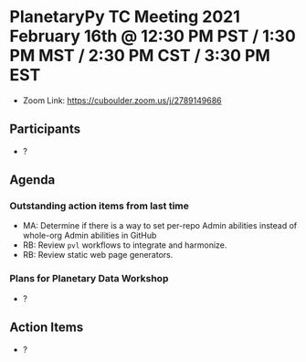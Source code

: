 # PlanetaryPy TC Meeting 2021 February 16th @ 12:30 PM PST / 1:30 PM MST / 2:30 PM CST / 3:30 PM EST

* Zoom Link: https://cuboulder.zoom.us/j/2789149686

## Participants

* ? 

## Agenda

### Outstanding action items from last time

* MA: Determine if there is a way to set per-repo Admin abilities instead of 
  whole-org Admin abilities in GitHub
* RB: Review `pvl` workflows to integrate and harmonize.
* RB: Review static web page generators.


### Plans for Planetary Data Workshop

* ?



## Action Items

* ?
